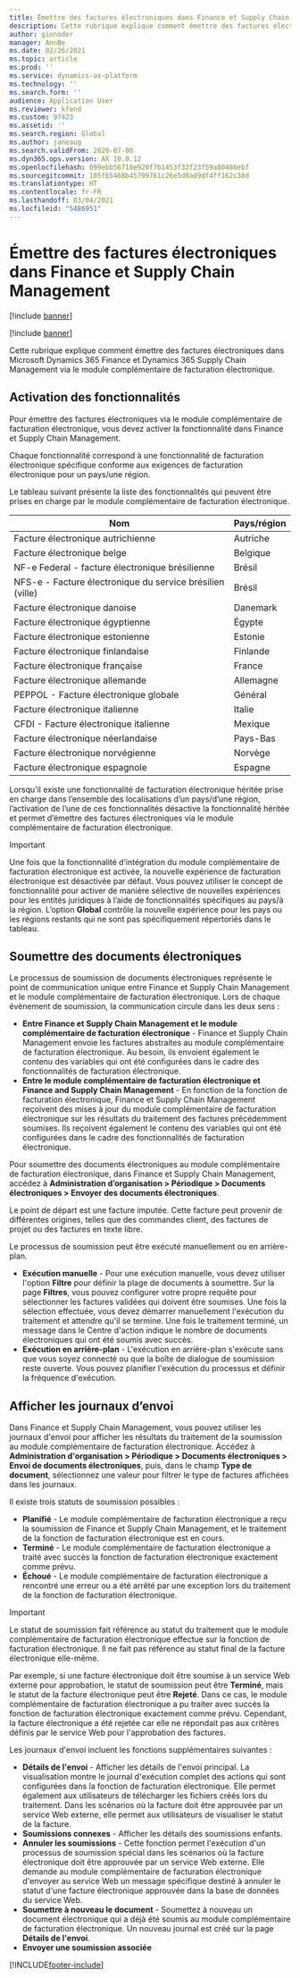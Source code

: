 ```yaml
---
title: Émettre des factures électroniques dans Finance et Supply Chain Management
description: Cette rubrique explique comment émettre des factures électroniques dans Microsoft Dynamics 365 Finance et Dynamics 365 Supply Chain Management via le module complémentaire de facturation électronique.
author: gionoder
manager: AnnBe
ms.date: 02/26/2021
ms.topic: article
ms.prod: ''
ms.service: dynamics-ax-platform
ms.technology: ''
ms.search.form: ''
audience: Application User
ms.reviewer: kfend
ms.custom: 97423
ms.assetid: ''
ms.search.region: Global
ms.author: janeaug
ms.search.validFrom: 2020-07-08
ms.dyn365.ops.version: AX 10.0.12
ms.openlocfilehash: 099ebb56710e920f7b1453f32f23f59a80486ebf
ms.sourcegitcommit: 105f65468b45799761c26e5d0ad9df4ff162c38d
ms.translationtype: HT
ms.contentlocale: fr-FR
ms.lasthandoff: 03/04/2021
ms.locfileid: "5486951"
---
```

# <a name="issue-electronic-invoices-in-finance-and-supply-chain-management"></a>Émettre des factures électroniques dans Finance et Supply Chain Management

[!include [banner](../includes/banner.md)]

[!include [banner](../includes/preview-banner.md)]

Cette rubrique explique comment émettre des factures électroniques dans Microsoft Dynamics 365 Finance et Dynamics 365 Supply Chain Management via le module complémentaire de facturation électronique.


## <a name="feature-activation"></a>Activation des fonctionnalités

Pour émettre des factures électroniques via le module complémentaire de facturation électronique, vous devez activer la fonctionnalité dans Finance et Supply Chain Management.

Chaque fonctionnalité correspond à une fonctionnalité de facturation électronique spécifique conforme aux exigences de facturation électronique pour un pays/une région.

Le tableau suivant présente la liste des fonctionnalités qui peuvent être prises en charge par le module complémentaire de facturation électronique.

| Nom                                              | Pays/région |
|---------------------------------------------------|----------------|
|Facture électronique autrichienne                        |Autriche         |
|Facture électronique belge                         |Belgique         |
|NF-e  Federal - facture électronique brésilienne       |Brésil          |
|NFS-e - Facture électronique du service brésilien (ville)|Brésil          |
|Facture électronique danoise                          |Danemark         |
|Facture électronique égyptienne                        |Égypte           |
|Facture électronique estonienne                        |Estonie         |
|Facture électronique finlandaise                         |Finlande         |
|Facture électronique française                          |France          |
|Facture électronique allemande                          |Allemagne         |
|PEPPOL - Facture électronique globale                 |Général          |
|Facture électronique italienne                         |Italie           |
|CFDI - Facture électronique italienne                  |Mexique          |
|Facture électronique néerlandaise                           |Pays-Bas     |
|Facture électronique norvégienne                       |Norvège          |
|Facture électronique espagnole                         |Espagne           |

Lorsqu’il existe une fonctionnalité de facturation électronique héritée prise en charge dans l’ensemble des localisations d’un pays/d’une région, l’activation de l’une de ces fonctionnalités désactive la fonctionnalité héritée et permet d’émettre des factures électroniques via le module complémentaire de facturation électronique.

> [!IMPORTANT]
> Une fois que la fonctionnalité d’intégration du module complémentaire de facturation électronique est activée, la nouvelle expérience de facturation électronique est désactivée par défaut. Vous pouvez utiliser le concept de fonctionnalité pour activer de manière sélective de nouvelles expériences pour les entités juridiques à l’aide de fonctionnalités spécifiques au pays/à la région. L’option **Global** contrôle la nouvelle expérience pour les pays ou les régions restants qui ne sont pas spécifiquement répertoriés dans le tableau.

## <a name="submit-electronic-documents"></a>Soumettre des documents électroniques

Le processus de soumission de documents électroniques représente le point de communication unique entre Finance et Supply Chain Management et le module complémentaire de facturation électronique. Lors de chaque événement de soumission, la communication circule dans les deux sens :

- **Entre Finance et Supply Chain Management et le module complémentaire de facturation électronique** - Finance et Supply Chain Management envoie les factures abstraites au module complémentaire de facturation électronique. Au besoin, ils envoient également le contenu des variables qui ont été configurées dans le cadre des fonctionnalités de facturation électronique.
- **Entre le module complémentaire de facturation électronique et Finance and Supply Chain Management** - En fonction de la fonction de facturation électronique, Finance et Supply Chain Management reçoivent des mises à jour du module complémentaire de facturation électronique sur les résultats du traitement des factures précédemment soumises. Ils reçoivent également le contenu des variables qui ont été configurées dans le cadre des fonctionnalités de facturation électronique.

Pour soumettre des documents électroniques au module complémentaire de facturation électronique, dans Finance et Supply Chain Management, accédez à **Administration d’organisation &gt; Périodique &gt; Documents électroniques &gt; Envoyer des documents électroniques**.

Le point de départ est une facture imputée. Cette facture peut provenir de différentes origines, telles que des commandes client, des factures de projet ou des factures en texte libre.

Le processus de soumission peut être exécuté manuellement ou en arrière-plan.

- **Exécution manuelle** - Pour une exécution manuelle, vous devez utiliser l'option **Filtre** pour définir la plage de documents à soumettre. Sur la page **Filtres**, vous pouvez configurer votre propre requête pour sélectionner les factures validées qui doivent être soumises. Une fois la sélection effectuée, vous devez démarrer manuellement l'exécution du traitement et attendre qu'il se termine. Une fois le traitement terminé, un message dans le Centre d'action indique le nombre de documents électroniques qui ont été soumis avec succès.
- **Exécution en arrière-plan** - L'exécution en arrière-plan s'exécute sans que vous soyez connecté ou que la boîte de dialogue de soumission reste ouverte. Vous pouvez planifier l'exécution du processus et définir la fréquence d'exécution.

## <a name="view-the-submission-logs"></a>Afficher les journaux d’envoi

Dans Finance et Supply Chain Management, vous pouvez utiliser les journaux d'envoi pour afficher les résultats du traitement de la soumission au module complémentaire de facturation électronique. Accédez à **Administration d'organisation &gt; Périodique &gt; Documents électroniques &gt; Envoi de documents électroniques**, puis, dans le champ **Type de document**, sélectionnez une valeur pour filtrer le type de factures affichées dans les journaux.

Il existe trois statuts de soumission possibles :

- **Planifié** - Le module complémentaire de facturation électronique a reçu la soumission de Finance et Supply Chain Management, et le traitement de la fonction de facturation électronique est en cours.
- **Terminé** - Le module complémentaire de facturation électronique a traité avec succès la fonction de facturation électronique exactement comme prévu.
- **Échoué** - Le module complémentaire de facturation électronique a rencontré une erreur ou a été arrêté par une exception lors du traitement de la fonction de facturation électronique.

> [!IMPORTANT]
> Le statut de soumission fait référence au statut du traitement que le module complémentaire de facturation électronique effectue sur la fonction de facturation électronique. Il ne fait pas référence au statut final de la facture électronique elle-même.
>
> Par exemple, si une facture électronique doit être soumise à un service Web externe pour approbation, le statut de soumission peut être **Terminé**, mais le statut de la facture électronique peut être **Rejeté**. Dans ce cas, le module complémentaire de facturation électronique a pu traiter avec succès la fonction de facturation électronique exactement comme prévu. Cependant, la facture électronique a été rejetée car elle ne répondait pas aux critères définis par le service Web pour l'approbation des factures.

Les journaux d'envoi incluent les fonctions supplémentaires suivantes :

- **Détails de l'envoi** - Afficher les détails de l'envoi principal. La visualisation montre le journal d'exécution complet des actions qui sont configurées dans la fonction de facturation électronique. Elle permet également aux utilisateurs de télécharger les fichiers créés lors du traitement. Dans les scénarios où la facture doit être approuvée par un service Web externe, elle permet aux utilisateurs de visualiser le statut de la facture.
- **Soumissions connexes** - Afficher les détails des soumissions enfants.
- **Annuler les soumissions** - Cette fonction permet l'exécution d'un processus de soumission spécial dans les scénarios où la facture électronique doit être approuvée par un service Web externe. Elle demande au module complémentaire de facturation électronique d'envoyer au service Web un message spécifique destiné à annuler le statut d'une facture électronique approuvée dans la base de données du service Web.
- **Soumettre à nouveau le document** - Soumettez à nouveau un document électronique qui a déjà été soumis au module complémentaire de facturation électronique. Un nouveau journal est créé sur la page **Détails de l'envoi**.
- **Envoyer une soumission associée**


[!INCLUDE[footer-include](../../includes/footer-banner.md)]
